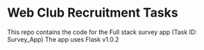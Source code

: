 # Web Club Recruitment Tasks
This repo contains the code for the Full stack survey app (Task ID: Survey_App)
The app uses Flask v1.0.2